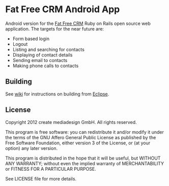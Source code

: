 # Fat Free CRM Android App

Android version for the [Fat Free CRM](http://www.fatfreecrm.com) Ruby on Rails open source web application. The targets for the near future are:

* Form based login
* Logout
* Listing and searching for contacts
* Displaying of contact details
* Sending email to contacts
* Making phone calls to contacts

## Building

See [wiki](https://github.com/create-mediadesign/FFC-Android-App/wiki/Building-from-Eclipse) for instructions on building from [Eclipse](http://www.eclipse.org).

## License

Copyright 2012 create mediadesign GmbH. All rights reserved.

This program is free software: you can redistribute it and/or modify it under the terms of the GNU Affero General Public License as published by the Free Software Foundation, either version 3 of the License, or (at your option) any later version.

This program is distributed in the hope that it will be useful, but WITHOUT ANY WARRANTY; without even the implied warranty of MERCHANTABILITY or FITNESS FOR A PARTICULAR PURPOSE.

See LICENSE file for more details.
